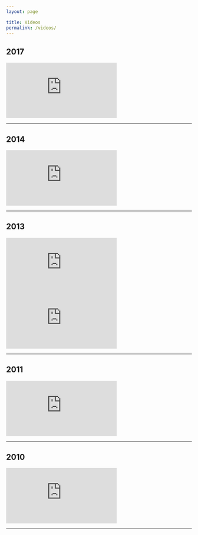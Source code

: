 ```yaml
---
layout: page

title: Videos
permalink: /videos/
---
```


## 2017

<div class="o-ratio  o-ratio--16:9">
    <iframe src="https://www.youtube.com/embed/2do3VAdRqs4" frameborder="0" allowfullscreen></iframe>
</div>
<hr>

## 2014

<div class="o-ratio  o-ratio--16:9">
    <iframe src="https://www.youtube.com/embed/Ib2mcmudvdE" frameborder="0" allowfullscreen></iframe>
</div>
<hr>

## 2013

<div class="o-layout o-layout--tiny">
    <div class="o-layout__item u-1/2@tablet">
        <div class="o-ratio o-ratio--16:9 u-mt--">
            <iframe src="https://www.youtube.com/embed/3ie_XSDLWIE?list=PL78B51A02CC2ACFE9" frameborder="0" allowfullscreen></iframe>
        </div>
    </div>
    <div class="o-layout__item  u-1/2@tablet">
        <div class="o-ratio o-ratio--16:9 u-mt--">
            <iframe src="https://www.youtube.com/embed/weH3Ad0Ob14" frameborder="0" allowfullscreen></iframe>
        </div>
    </div>
</div>
<hr>

## 2011

<div class="o-ratio  o-ratio--16:9">
    <iframe src="https://www.youtube.com/embed/V4B1LcQkUhs" frameborder="0" allowfullscreen></iframe>
</div>
<hr>

## 2010

<div class="o-ratio  o-ratio--16:9">
    <iframe src="https://www.youtube.com/embed/SVBLKblfk5c" frameborder="0" allowfullscreen></iframe>
</div>
<hr>

